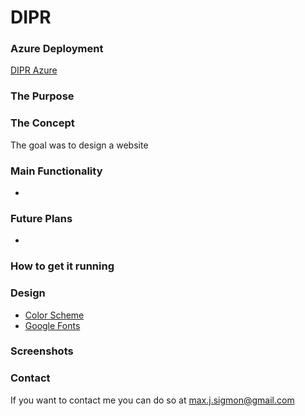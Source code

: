 # DIPR

### Azure Deployment
[DIPR Azure](https://diprapp.azurewebsites.net/)

### The Purpose


### The Concept
The goal was to design a website 

### Main Functionality
- 

### Future Plans
- 

### How to get it running


### Design
- [Color Scheme](https://coolors.co/fa394a-1d3557-a8dadc-ebebeb-ffffff)
- [Google Fonts](https://fonts.google.com/specimen/Oxygen)

### Screenshots

### Contact
If you want to contact me you can do so at max.j.sigmon@gmail.com

